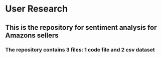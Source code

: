 # User Research
## This is the repository for sentiment analysis for Amazons sellers
### The repository contains 3 files: 1 code file and 2 csv dataset
